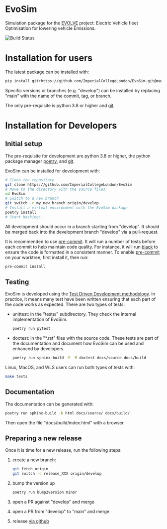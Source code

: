 # EvoSim

Simulation package for the [EVOLVE](https://www.imperial.ac.uk/evolve-project) project:
Electric Vehicle fleet Optimisation for lowering vehicle Emissions.

![Build Status](https://github.com/ImperialCollegeLondon/EvoSim/workflows/ci/badge.svg)

# Installation for users

The latest package can be installed with:

```bash
pip install git+https://github.com/ImperialCollegeLondon/EvoSim.git@main
```

Specific versions or branches (e.g. "develop") can be installed by replacing "main" with
the name of the commit, tag, or branch.

The only pre-requisite is python 3.8 or higher and [git](https://git-scm.com/).

# Installation for Developers

## Initial setup

The pre-requisite for development are python 3.8 or higher, the python package manager
[poetry](https://python-poetry.org/), and [git](https://git-scm.com/).

EvoSim can be installed for development with:

```bash
# Clone the repository
git clone https://github.com/ImperialCollegeLondon/EvoSim
# Move to the directory with the source files
cd EvoSim
# Switch to a new branch
git switch -c my_new_branch origin/develop
# Install a virtual environment with the EvoSim package
poetry install
# Start hacking!!
```

All development should occur in a branch starting from "develop". It should be merged
back into the development branch "develop" via a pull-request.

It is recommended to use [pre-commit](https://pre-commit.com/). It will run a number of
tests before each commit to help maintain code quality. For instance, it will run
[black](https://github.com/psf/black) to ensure the code is formatted in a consistent
manner. To enable [pre-commit](https://pre-commit.com/) on your worktree, first install
it, then run:

```bash
pre-commit install
```

## Testing

EvoSim is developed using the [Test Driven Development
methodology](https://en.wikipedia.org/wiki/Test-driven_development). In practice, it
means many test have been written ensuring that each part of the code works as expected.
There are two types of tests:

- unittest: in the "tests/" subdirectory. They check the internal implementation of
    EvoSim.

    ```bash
    poetry run pytest
    ```

- doctest: in the "\*.rst" files with the source code. These tests are part of the
    documentation and document how EvoSim can be used and enhanced by developers.

    ```bash
    poetry run sphinx-build -E -M doctest docs/source docs/build
    ```

Linux, MacOS, and WLS users can run both types of tests with:

```bash
make tests
```


## Documentation

The documentation can be generated with:

```bash
poetry run sphinx-build -b html docs/source/ docs/build/
```

Then open the file "docs/build/index.html" with a browser.

## Preparing a new release

Once it is time for a new release, run the following steps:

1. create a new branch:
   
   ```bash
   git fetch origin
   git switch -c release_XXX origin/develop
   ```

1. bump the version up 

   ```bash
   poetry run bump2version minor
   ```

1. open a PR against "develop" and merge
1. open a PR from "develop" to "main" and merge
1. release [via github](https://docs.github.com/en/github/administering-a-repository/managing-releases-in-a-repository)
